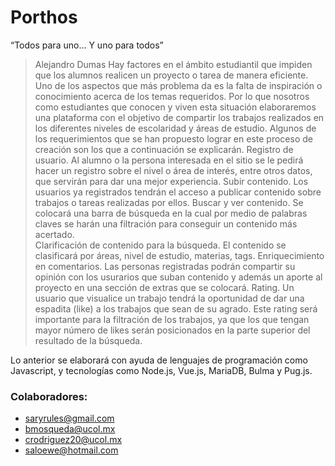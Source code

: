 # Porthos
“Todos para uno… Y uno para todos”
> Alejandro Dumas
Hay factores en el ámbito estudiantil que impiden que los alumnos realicen un proyecto o tarea de manera eficiente. Uno de los aspectos que más problema da es la falta de inspiración o conocimiento acerca de los temas requeridos. Por lo que nosotros como estudiantes que conocen y viven esta situación elaboraremos una plataforma con el objetivo de compartir los trabajos realizados en los diferentes niveles de escolaridad y áreas de estudio. 
Algunos de los requerimientos que se han propuesto lograr en  este proceso de creación son los que a continuación se explicarán. 
Registro de usuario. Al alumno o la persona interesada en el sitio se le pedirá hacer un registro sobre el nivel o área de interés, entre otros datos, que servirán para dar una mejor experiencia. 
Subir contenido. Los usuarios ya registrados tendrán el acceso a publicar contenido sobre trabajos o tareas realizadas por ellos.
Buscar y ver contenido. Se colocará una barra de búsqueda en la cual por medio de palabras claves se harán una filtración para conseguir un contenido más acertado.  
Clarificación de contenido para la búsqueda. El contenido se clasificará por áreas, nivel de estudio, materias, tags. 
Enriquecimiento en comentarios. Las personas registradas podrán compartir su opinión con los usurarios que suban contenido y además un aporte al proyecto en una sección de extras que se colocará. 
Rating. Un usuario que visualice un trabajo tendrá la oportunidad de dar una espadita (like) a los trabajos que sean de su agrado. Este rating será importante para la filtración de los trabajos, ya que los que tengan mayor número de likes serán posicionados en la parte superior del resultado de la búsqueda. 

Lo anterior se elaborará con ayuda de lenguajes de programación como Javascript, y tecnologías como Node.js, Vue.js, MariaDB, Bulma y Pug.js.  

### Colaboradores:
- saryrules@gmail.com
- bmosqueda@ucol.mx
- crodriguez20@ucol.mx
- saloewe@hotmail.com
